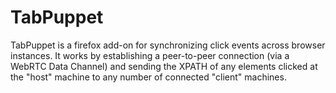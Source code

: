 # TabPuppet

TabPuppet is a firefox add-on for synchronizing click events across browser instances. 
It works by establishing a peer-to-peer connection (via a WebRTC Data Channel) and sending 
the XPATH of any elements clicked at the "host" machine to any number of connected "client" machines. 
